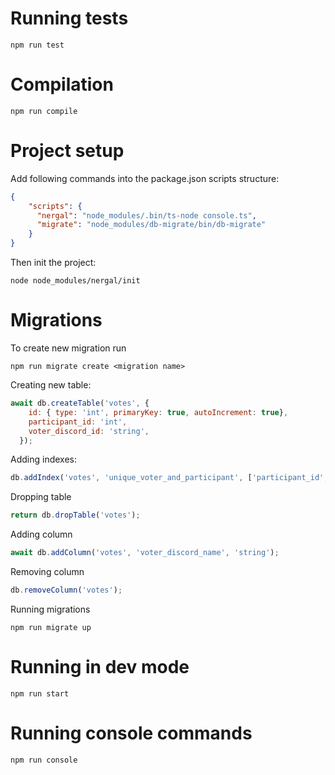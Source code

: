 # Running tests
```
npm run test
```

# Compilation
```
npm run compile
```

# Project setup
Add following commands into the package.json scripts structure:
```json
{
    "scripts": {
      "nergal": "node_modules/.bin/ts-node console.ts",
      "migrate": "node_modules/db-migrate/bin/db-migrate"
    }
}
```

Then init the project:
```shell script
node node_modules/nergal/init
```

# Migrations
To create new migration run
```
npm run migrate create <migration name>
```

Creating new table:
```js
await db.createTable('votes', {
    id: { type: 'int', primaryKey: true, autoIncrement: true},
    participant_id: 'int',
    voter_discord_id: 'string',
  });
```

Adding indexes:
```js
db.addIndex('votes', 'unique_voter_and_participant', ['participant_id', 'voter_discord_id'], true);
```

Dropping table
```js
return db.dropTable('votes');
```

Adding column
```js
await db.addColumn('votes', 'voter_discord_name', 'string');
```

Removing column
```js
db.removeColumn('votes');
```

Running migrations
```
npm run migrate up
```

# Running in dev mode
```
npm run start
```

# Running console commands
```
npm run console 
```